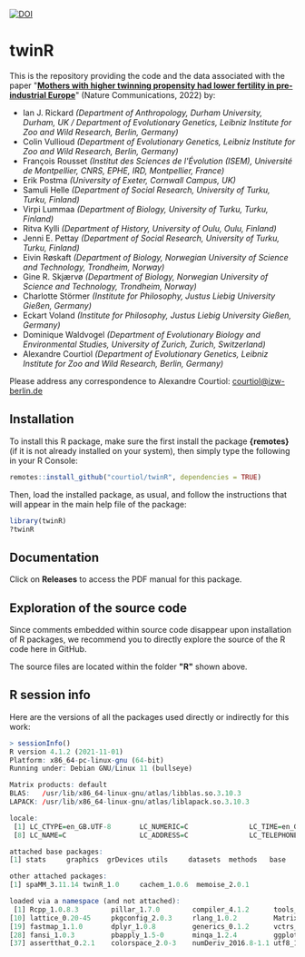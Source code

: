 [![DOI](https://zenodo.org/badge/DOI/10.5281/zenodo.6551399.svg)](https://zenodo.org/record/6551399)

# twinR

This is the repository providing the code and the data associated with the paper
"[**Mothers with higher twinning propensity had lower fertility in pre-industrial Europe**](https://doi.org/10.1038/s41467-022-30366-9)" (Nature Communications, 2022) by:

- Ian J. Rickard *(Department of Anthropology, Durham University, Durham, UK / Department of Evolutionary Genetics, Leibniz Institute for Zoo and Wild Research, Berlin, Germany)*
- Colin Vullioud *(Department of Evolutionary Genetics, Leibniz Institute for Zoo and Wild Research, Berlin, Germany)*
- François Rousset *(Institut des Sciences de l'Évolution (ISEM), Université de Montpellier, CNRS, EPHE, IRD, Montpellier, France)*
- Erik Postma *(University of Exeter, Cornwall Campus, UK)*
- Samuli Helle *(Department of Social Research, University of Turku, Turku, Finland)*
- Virpi Lummaa *(Department of Biology, University of Turku, Turku, Finland)*
- Ritva Kylli *(Department of History, University of Oulu, Oulu, Finland)*
- Jenni E. Pettay *(Department of Social Research, University of Turku, Turku, Finland)*
- Eivin Røskaft *(Department of Biology, Norwegian University of Science and Technology, Trondheim, Norway)*
- Gine R. Skjærvø *(Department of Biology, Norwegian University of Science and Technology, Trondheim, Norway)*
- Charlotte Störmer *(Institute for Philosophy, Justus Liebig University Gießen, Germany)*
- Eckart Voland *(Institute for Philosophy, Justus Liebig University Gießen, Germany)*
- Dominique Waldvogel *(Department of Evolutionary Biology and Environmental Studies, University of Zurich, Zurich, Switzerland)*
- Alexandre Courtiol *(Department of Evolutionary Genetics, Leibniz Institute for Zoo and Wild Research, Berlin, Germany)*

Please address any correspondence to Alexandre Courtiol: courtiol@izw-berlin.de


## Installation

To install this R package, make sure the first install the package **{remotes}** (if it is not already installed on your system), then simply type the following in your R Console:

```r
remotes::install_github("courtiol/twinR", dependencies = TRUE)
```

Then, load the installed package, as usual, and follow the instructions that will appear in the main help file of the package:

```r
library(twinR)
?twinR
```


## Documentation

Click on **Releases** to access the PDF manual for this package. 


## Exploration of the source code

Since comments embedded within source code disappear upon installation of R packages, we recommend you to directly explore the source of the R code here in GitHub.

The source files are located within the folder **"R"** shown above.


## R session info

Here are the versions of all the packages used directly or indirectly for this work:

```r
> sessionInfo()
R version 4.1.2 (2021-11-01)
Platform: x86_64-pc-linux-gnu (64-bit)
Running under: Debian GNU/Linux 11 (bullseye)

Matrix products: default
BLAS:   /usr/lib/x86_64-linux-gnu/atlas/libblas.so.3.10.3
LAPACK: /usr/lib/x86_64-linux-gnu/atlas/liblapack.so.3.10.3

locale:
 [1] LC_CTYPE=en_GB.UTF-8       LC_NUMERIC=C               LC_TIME=en_GB.UTF-8        LC_COLLATE=en_GB.UTF-8     LC_MONETARY=en_GB.UTF-8    LC_MESSAGES=en_GB.UTF-8    LC_PAPER=en_GB.UTF-8      
 [8] LC_NAME=C                  LC_ADDRESS=C               LC_TELEPHONE=C             LC_MEASUREMENT=en_GB.UTF-8 LC_IDENTIFICATION=C       

attached base packages:
[1] stats     graphics  grDevices utils     datasets  methods   base     

other attached packages:
[1] spaMM_3.11.14 twinR_1.0     cachem_1.0.6  memoise_2.0.1

loaded via a namespace (and not attached):
 [1] Rcpp_1.0.8.3        pillar_1.7.0        compiler_4.1.2      tools_4.1.2         boot_1.3-28         lifecycle_1.0.1     tibble_3.1.6        gtable_0.3.0        nlme_3.1-153       
[10] lattice_0.20-45     pkgconfig_2.0.3     rlang_1.0.2         Matrix_1.4-1        registry_0.5-1      ROI_1.0-0           cli_3.2.0           DBI_1.1.2           parallel_4.1.2     
[19] fastmap_1.1.0       dplyr_1.0.8         generics_0.1.2      vctrs_0.4.0         grid_4.1.2          cowplot_1.1.1       tidyselect_1.1.2    glue_1.6.2          R6_2.5.1           
[28] fansi_1.0.3         pbapply_1.5-0       minqa_1.2.4         ggplot2_3.3.5       purrr_0.3.4         magrittr_2.0.3      scales_1.1.1        ellipsis_0.3.2      MASS_7.3-54        
[37] assertthat_0.2.1    colorspace_2.0-3    numDeriv_2016.8-1.1 utf8_1.2.2          proxy_0.4-26        munsell_0.5.0       slam_0.1-50         crayon_1.5.1   
```
